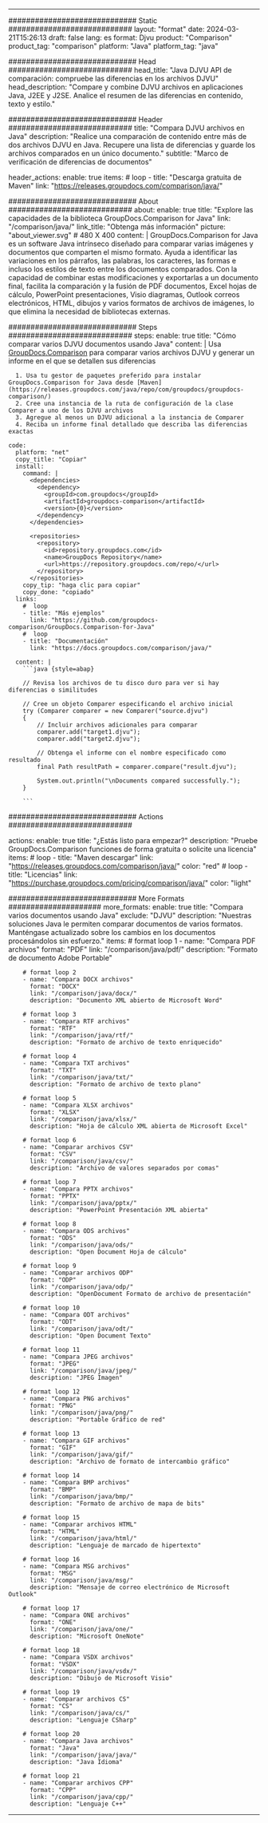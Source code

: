
---
############################# Static ############################
layout: "format"
date:  2024-03-21T15:26:13
draft: false
lang: es
format: Djvu
product: "Comparison"
product_tag: "comparison"
platform: "Java"
platform_tag: "java"

############################# Head ############################
head_title: "Java DJVU API de comparación: compruebe las diferencias en los archivos DJVU"
head_description: "Compare y combine DJVU archivos en aplicaciones Java, J2EE y J2SE. Analice el resumen de las diferencias en contenido, texto y estilo."

############################# Header ############################
title: "Compara DJVU archivos en Java" 
description: "Realice una comparación de contenido entre más de dos archivos DJVU en Java. Recupere una lista de diferencias y guarde los archivos comparados en un único documento."
subtitle: "Marco de verificación de diferencias de documentos" 

header_actions:
  enable: true
  items:
    #  loop
    - title: "Descarga gratuita de Maven"
      link: "https://releases.groupdocs.com/comparison/java/"
      
############################# About ############################
about:
    enable: true
    title: "Explore las capacidades de la biblioteca GroupDocs.Comparison for Java"
    link: "/comparison/java/"
    link_title: "Obtenga más información"
    picture: "about_viewer.svg" # 480 X 400
    content: |
       GroupDocs.Comparison for Java es un software Java intrínseco diseñado para comparar varias imágenes y documentos que comparten el mismo formato. Ayuda a identificar las variaciones en los párrafos, las palabras, los caracteres, las formas e incluso los estilos de texto entre los documentos comparados. Con la capacidad de combinar estas modificaciones y exportarlas a un documento final, facilita la comparación y la fusión de PDF documentos, Excel hojas de cálculo, PowerPoint presentaciones, Visio diagramas, Outlook correos electrónicos, HTML, dibujos y varios formatos de archivos de imágenes, lo que elimina la necesidad de bibliotecas externas.

############################# Steps ############################
steps:
    enable: true
    title: "Cómo comparar varios DJVU documentos usando Java"
    content: |
      Usa [GroupDocs.Comparison](https://products.groupdocs.com/comparison/java/) para comparar varios archivos DJVU y generar un informe en el que se detallen sus diferencias
      
      1. Usa tu gestor de paquetes preferido para instalar GroupDocs.Comparison for Java desde [Maven](https://releases.groupdocs.com/java/repo/com/groupdocs/groupdocs-comparison/)
      2. Cree una instancia de la ruta de configuración de la clase Comparer a uno de los DJVU archivos
      3. Agregue al menos un DJVU adicional a la instancia de Comparer
      4. Reciba un informe final detallado que describa las diferencias exactas
   
    code:
      platform: "net"
      copy_title: "Copiar"
      install:
        command: |
          <dependencies>
            <dependency>
              <groupId>com.groupdocs</groupId>
              <artifactId>groupdocs-comparison</artifactId>
              <version>{0}</version>
            </dependency>
          </dependencies>

          <repositories>
            <repository>
              <id>repository.groupdocs.com</id>
              <name>GroupDocs Repository</name>
              <url>https://repository.groupdocs.com/repo/</url>
            </repository>
          </repositories>
        copy_tip: "haga clic para copiar"
        copy_done: "copiado"
      links:
        #  loop
        - title: "Más ejemplos"
          link: "https://github.com/groupdocs-comparison/GroupDocs.Comparison-for-Java"
        #  loop
        - title: "Documentación"
          link: "https://docs.groupdocs.com/comparison/java/"
          
      content: |
        ```java {style=abap}

        // Revisa los archivos de tu disco duro para ver si hay diferencias o similitudes

        // Cree un objeto Comparer especificando el archivo inicial
        try (Comparer comparer = new Comparer("source.djvu") 
        {
            // Incluir archivos adicionales para comparar
        	comparer.add("target1.djvu");
            comparer.add("target2.djvu");

            // Obtenga el informe con el nombre especificado como resultado
            final Path resultPath = comparer.compare("result.djvu"); 

            System.out.println("\nDocuments compared successfully.");
        }
        
        ```            

############################# Actions ############################

actions:
  enable: true
  title: "¿Estás listo para empezar?"
  description: "Pruebe GroupDocs.Comparison funciones de forma gratuita o solicite una licencia"
  items:
    #  loop
    - title: "Maven descargar"
      link: "https://releases.groupdocs.com/comparison/java/"
      color: "red"
        #  loop
    - title: "Licencias"
      link: "https://purchase.groupdocs.com/pricing/comparison/java/"
      color: "light"


############################# More Formats #####################
more_formats:
    enable: true
    title: "Compara varios documentos usando Java"
    exclude: "DJVU"
    description: "Nuestras soluciones Java le permiten comparar documentos de varios formatos. Manténgase actualizado sobre los cambios en los documentos procesándolos sin esfuerzo."
    items: 
        # format loop 1
        - name: "Compara PDF archivos"
          format: "PDF"
          link: "/comparison/java/pdf/"
          description: "Formato de documento Adobe Portable"

        # format loop 2
        - name: "Compara DOCX archivos"
          format: "DOCX"
          link: "/comparison/java/docx/"
          description: "Documento XML abierto de Microsoft Word"

        # format loop 3
        - name: "Compara RTF archivos"
          format: "RTF"
          link: "/comparison/java/rtf/"
          description: "Formato de archivo de texto enriquecido"

        # format loop 4
        - name: "Compara TXT archivos"
          format: "TXT"
          link: "/comparison/java/txt/"
          description: "Formato de archivo de texto plano"

        # format loop 5
        - name: "Compara XLSX archivos"
          format: "XLSX"
          link: "/comparison/java/xlsx/"
          description: "Hoja de cálculo XML abierta de Microsoft Excel"

        # format loop 6
        - name: "Comparar archivos CSV"
          format: "CSV"
          link: "/comparison/java/csv/"
          description: "Archivo de valores separados por comas"

        # format loop 7
        - name: "Compara PPTX archivos"
          format: "PPTX"
          link: "/comparison/java/pptx/"
          description: "PowerPoint Presentación XML abierta"

        # format loop 8
        - name: "Compara ODS archivos"
          format: "ODS"
          link: "/comparison/java/ods/"
          description: "Open Document Hoja de cálculo"

        # format loop 9
        - name: "Comparar archivos ODP"
          format: "ODP"
          link: "/comparison/java/odp/"
          description: "OpenDocument Formato de archivo de presentación"

        # format loop 10
        - name: "Compara ODT archivos"
          format: "ODT"
          link: "/comparison/java/odt/"
          description: "Open Document Texto"

        # format loop 11
        - name: "Compara JPEG archivos"
          format: "JPEG"
          link: "/comparison/java/jpeg/"
          description: "JPEG Imagen"

        # format loop 12
        - name: "Compara PNG archivos"
          format: "PNG"
          link: "/comparison/java/png/"
          description: "Portable Gráfico de red"

        # format loop 13
        - name: "Compara GIF archivos"
          format: "GIF"
          link: "/comparison/java/gif/"
          description: "Archivo de formato de intercambio gráfico"

        # format loop 14
        - name: "Compara BMP archivos"
          format: "BMP"
          link: "/comparison/java/bmp/"
          description: "Formato de archivo de mapa de bits"

        # format loop 15
        - name: "Comparar archivos HTML"
          format: "HTML"
          link: "/comparison/java/html/"
          description: "Lenguaje de marcado de hipertexto"

        # format loop 16
        - name: "Compara MSG archivos"
          format: "MSG"
          link: "/comparison/java/msg/"
          description: "Mensaje de correo electrónico de Microsoft Outlook"

        # format loop 17
        - name: "Compara ONE archivos"
          format: "ONE"
          link: "/comparison/java/one/"
          description: "Microsoft OneNote"

        # format loop 18
        - name: "Compara VSDX archivos"
          format: "VSDX"
          link: "/comparison/java/vsdx/"
          description: "Dibujo de Microsoft Visio"

        # format loop 19
        - name: "Comparar archivos CS"
          format: "CS"
          link: "/comparison/java/cs/"
          description: "Lenguaje CSharp"

        # format loop 20
        - name: "Compara Java archivos"
          format: "Java"
          link: "/comparison/java/java/"
          description: "Java Idioma"
          
        # format loop 21
        - name: "Comparar archivos CPP"
          format: "CPP"
          link: "/comparison/java/cpp/"
          description: "Lenguaje C++"
---